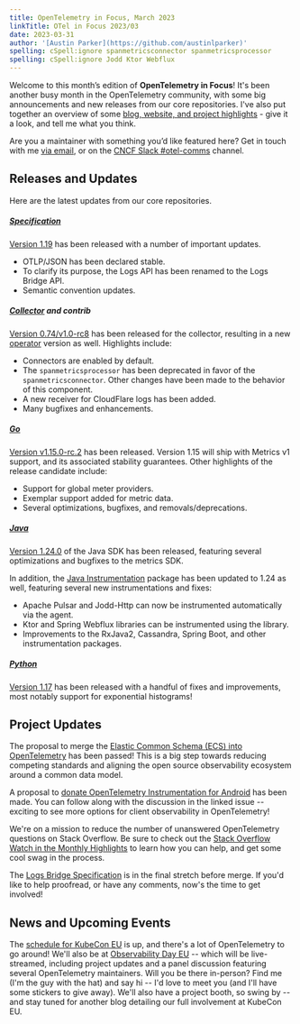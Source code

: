 ```yaml
---
title: OpenTelemetry in Focus, March 2023
linkTitle: OTel in Focus 2023/03
date: 2023-03-31
author: '[Austin Parker](https://github.com/austinlparker)'
spelling: cSpell:ignore spanmetricsconnector spanmetricsprocessor
spelling: cSpell:ignore Jodd Ktor Webflux
---
```


Welcome to this month’s edition of **OpenTelemetry in Focus**! It's been another
busy month in the OpenTelemetry community, with some big announcements and new
releases from our core repositories. I've also put together an overview of some
[blog, website, and project highlights](https://arc.net/e/18897C6F-3A57-4769-A929-902A18AB1B04) -
give it a look, and tell me what you think.

Are you a maintainer with something you’d like featured here? Get in touch with
me [via email](mailto:austin@lightstep.com), or on the
[CNCF Slack #otel-comms](https://cloud-native.slack.com/archives/C02UN96HZH6)
channel.

## Releases and Updates

Here are the latest updates from our core repositories.

<!-- markdownlint-disable heading-increment -->

##### [Specification](/docs/specs/otel/)

[Version 1.19](https://github.com/open-telemetry/opentelemetry-specification/releases/tag/v1.19.0)
has been released with a number of important updates.

- OTLP/JSON has been declared stable.
- To clarify its purpose, the Logs API has been renamed to the Logs Bridge API.
- Semantic convention updates.

##### [Collector](/docs/collector/) and contrib

[Version 0.74/v1.0-rc8](https://github.com/open-telemetry/opentelemetry-collector-releases/releases/tag/v0.74.0)
has been released for the collector, resulting in a new
[operator](https://github.com/open-telemetry/opentelemetry-operator/releases/tag/v0.74.0)
version as well. Highlights include:

- Connectors are enabled by default.
- The `spanmetricsprocessor` has been deprecated in favor of the
  `spanmetricsconnector`. Other changes have been made to the behavior of this
  component.
- A new receiver for CloudFlare logs has been added.
- Many bugfixes and enhancements.

##### [Go](/docs/instrumentation/go/)

[Version v1.15.0-rc.2](https://github.com/open-telemetry/opentelemetry-go/releases/tag/v1.15.0-rc.2)
has been released. Version 1.15 will ship with Metrics v1 support, and its
associated stability guarantees. Other highlights of the release candidate
include:

- Support for global meter providers.
- Exemplar support added for metric data.
- Several optimizations, bugfixes, and removals/deprecations.

##### [Java](/docs/instrumentation/java/)

[Version 1.24.0](https://github.com/open-telemetry/opentelemetry-java/releases/tag/v1.24.0)
of the Java SDK has been released, featuring several optimizations and bugfixes
to the metrics SDK.

In addition, the
[Java Instrumentation](https://github.com/open-telemetry/opentelemetry-java-instrumentation/releases/tag/v1.24.0)
package has been updated to 1.24 as well, featuring several new instrumentations
and fixes:

- Apache Pulsar and Jodd-Http can now be instrumented automatically via the
  agent.
- Ktor and Spring Webflux libraries can be instrumented using the library.
- Improvements to the RxJava2, Cassandra, Spring Boot, and other instrumentation
  packages.

##### [Python](/docs/instrumentation/python/)

[Version 1.17](https://github.com/open-telemetry/opentelemetry-python/releases/tag/v1.17.0)
has been released with a handful of fixes and improvements, most notably support
for exponential histograms!

## Project Updates

The proposal to merge the
[Elastic Common Schema (ECS) into OpenTelemetry](https://github.com/open-telemetry/oteps/pull/222)
has been passed! This is a big step towards reducing competing standards and
aligning the open source observability ecosystem around a common data model.

A proposal to
[donate OpenTelemetry Instrumentation for Android](https://github.com/open-telemetry/community/issues/1400)
has been made. You can follow along with the discussion in the linked issue --
exciting to see more options for client observability in OpenTelemetry!

We're on a mission to reduce the number of unanswered OpenTelemetry questions on
Stack Overflow. Be sure to check out the
[Stack Overflow Watch in the Monthly Highlights](https://arc.net/e/18897C6F-3A57-4769-A929-902A18AB1B04)
to learn how you can help, and get some cool swag in the process.

The
[Logs Bridge Specification](https://github.com/open-telemetry/opentelemetry-specification/issues/2911)
is in the final stretch before merge. If you'd like to help proofread, or have
any comments, now's the time to get involved!

## News and Upcoming Events

The
[schedule for KubeCon EU](https://events.linuxfoundation.org/kubecon-cloudnativecon-europe/program/schedule/)
is up, and there's a lot of OpenTelemetry to go around! We'll also be at
[Observability Day EU](https://events.linuxfoundation.org/kubecon-cloudnativecon-europe/co-located-events/observability-day/)
-- which will be live-streamed, including project updates and a panel discussion
featuring several OpenTelemetry maintainers. Will you be there in-person? Find
me (I'm the guy with the hat) and say hi -- I'd love to meet you (and I'll have
some stickers to give away). We'll also have a project booth, so swing by -- and
stay tuned for another blog detailing our full involvement at KubeCon EU.

